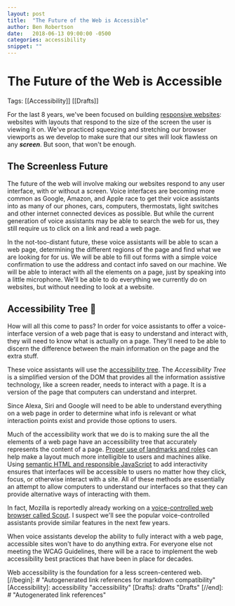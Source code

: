 ```yaml
---
layout: post
title:  "The Future of the Web is Accessible"
author: Ben Robertson
date:   2018-06-13 09:00:00 -0500
categories: accessibility
snippet: ""
---
```


# The Future of the Web is Accessible

Tags: [[Accessibility]] [[Drafts]]

For the last 8 years, we've been focused on building [responsive websites](http://alistapart.com/article/responsive-web-design): websites with layouts that respond to the size of the screen the user is viewing it on. We've practiced squeezing and stretching our browser viewports as we develop to make sure that  our sites will look flawless on any **_screen_**. But soon, that won't be enough.

## The Screenless Future

The future of the web will involve making our websites respond to any user interface, with or without a screen. Voice interfaces are becoming more common as Google, Amazon, and Apple race to get their voice assistants into as many of our phones, cars, computers, thermostats, light switches and other internet connected devices as possible. But while the current generation of voice assistants may be able to search the web for us, they still require us to click on a link and read a web page.

In the not-too-distant future, these voice assistants will be able to scan a web page, determining the different regions of the page and find what we are looking for for us. We will be able to fill out forms with a simple voice confirmation to use the address and contact info saved on our machine. We will be able to interact with all the elements on a page, just by speaking into a little microphone. We'll be able to do everything we currently do on websites, but without needing to look at a website.

## Accessibility Tree 🌲

How will all this come to pass? In order for voice assistants to offer a voice-interface version of a web page that is easy to understand and interact with, they will need to know what is actually on a page. They'll need to be able to discern the difference between the main information on the page and the extra stuff.

These voice assistants will use the [accessibility tree](https://developers.google.com/web/fundamentals/accessibility/semantics-builtin/the-accessibility-tree). The *Accessibility Tree* is a simplified version of the DOM that provides all the information assistive technology, like a screen reader, needs to interact with a page. It is a version of the page that computers can understand and interpret.



Since Alexa, Siri and Google will need to be able to understand everything on a web page in order to determine what info is relevant or what interaction points exist and provide those options to users.

Much of the accessibility work that we do is to making sure the all the elements of a web page have an accessibility tree that accurately represents the content of a page. [Proper use of landmarks and roles](https://benrobertson.io/accessibility/understanding-layout-for-screen-readers) can help make a layout much more intelligible to users and machines alike. Using [semantic HTML and responsible JavaScript](https://benrobertson.io/accessibility/javascript-accessibility) to add interactivity ensures that interfaces will be accessible to users no matter how they click, focus, or otherwise interact with a site. All of these methods are essentially an attempt to allow computers to understand our interfaces so that they can provide alternative ways of interacting with them.

In fact, Mozilla is reportedly already working on a [voice-controlled web browser called Scout](https://www.cnet.com/news/mozilla-working-on-scout-a-voice-controlled-web-browser-project/). I suspect we'll see the popular voice-controlled assistants provide similar features in the next few years.

When voice assistants develop the ability to fully interact with a web page, accessible sites won't have to do anything extra. For everyone else not meeting the WCAG Guidelines, there will be a race to implement the web accessibility best practices that have been in place for decades.

Web accessibility is the foundation for a less screen-centered web.
[//begin]: # "Autogenerated link references for markdown compatibility"
[Accessibility]: accessibility "accessibility"
[Drafts]: drafts "Drafts"
[//end]: # "Autogenerated link references"